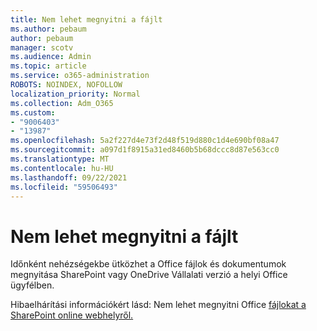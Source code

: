```yaml
---
title: Nem lehet megnyitni a fájlt
ms.author: pebaum
author: pebaum
manager: scotv
ms.audience: Admin
ms.topic: article
ms.service: o365-administration
ROBOTS: NOINDEX, NOFOLLOW
localization_priority: Normal
ms.collection: Adm_O365
ms.custom:
- "9006403"
- "13987"
ms.openlocfilehash: 5a2f227d4e73f2d48f519d880c1d4e690bf08a47
ms.sourcegitcommit: a097d1f8915a31ed8460b5b68dccc8d87e563cc0
ms.translationtype: MT
ms.contentlocale: hu-HU
ms.lasthandoff: 09/22/2021
ms.locfileid: "59506493"
---
```

# <a name="cant-open-file"></a>Nem lehet megnyitni a fájlt

Időnként nehézségekbe ütközhet a Office fájlok és dokumentumok megnyitása SharePoint vagy OneDrive Vállalati verzió a helyi Office ügyfélben. 

Hibaelhárítási információkért lásd: Nem lehet megnyitni Office [fájlokat a SharePoint online webhelyről.](https://docs.microsoft.com/sharepoint/troubleshoot/administration/cant-open-office-files)